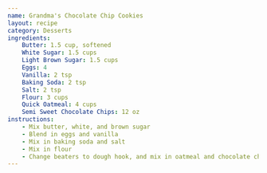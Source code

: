 ```yaml
---
name: Grandma's Chocolate Chip Cookies
layout: recipe
category: Desserts
ingredients:
    Butter: 1.5 cup, softened
    White Sugar: 1.5 cups
    Light Brown Sugar: 1.5 cups
    Eggs: 4
    Vanilla: 2 tsp
    Baking Soda: 2 tsp
    Salt: 2 tsp
    Flour: 3 cups
    Quick Oatmeal: 4 cups
    Semi Sweet Chocolate Chips: 12 oz
instructions:
    - Mix butter, white, and brown sugar
    - Blend in eggs and vanilla
    - Mix in baking soda and salt
    - Mix in flour
    - Change beaters to dough hook, and mix in oatmeal and chocolate chips
---
```

